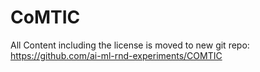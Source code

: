 # CoMTIC
All Content including the license is moved to new git repo: https://github.com/ai-ml-rnd-experiments/COMTIC
